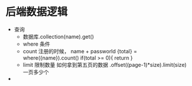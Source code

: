 # 后端数据逻辑

- 查询
    - 数据库.collection(name).get()
    - where 条件
    - count 
        注册的时候， name + passworld
        {total} = where({name}).count()
        if(total >= 0){ return }
    - limit 限制数量
        如何拿到第五页的数据 .offset((page-1)*size).limit(size)一页多少个
- 
